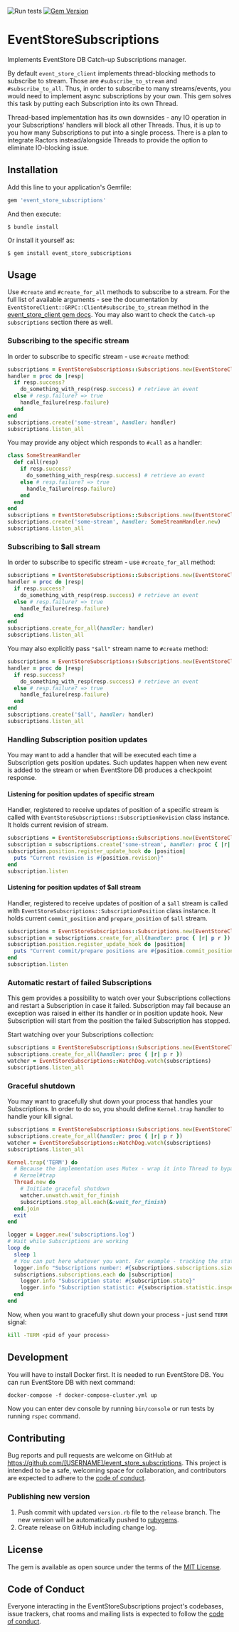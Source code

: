 ![Run tests](https://github.com/yousty/event_store_client/workflows/Run%20tests/badge.svg?branch=master&event=push)
[![Gem Version](https://badge.fury.io/rb/event_store_client.svg)](https://badge.fury.io/rb/event_store_client)

# EventStoreSubscriptions

Implements EventStore DB Catch-up Subscriptions manager. 

By default `event_store_client` implements thread-blocking methods to subscribe to stream. Those are `#subscribe_to_stream` and `#subscribe_to_all`. Thus, in order to subscribe to many streams/events, you would need to implement async subscriptions by your own. This gem solves this task by putting each Subscription into its own Thread.

Thread-based implementation has its own downsides - any IO operation in your Subscriptions' handlers will block all other Threads. Thus, it is up to you how many Subscriptions to put into a single process. There is a plan to integrate Ractors instead/alongside Threads to provide the option to eliminate IO-blocking issue.

## Installation

Add this line to your application's Gemfile:

```ruby
gem 'event_store_subscriptions'
```

And then execute:

    $ bundle install

Or install it yourself as:

    $ gem install event_store_subscriptions

## Usage

Use `#create` and `#create_for_all` methods to subscribe to a stream. For the full list of available arguments - see the documentation by `EventStoreClient::GRPC::Client#subscribe_to_stream` method in the [event_store_client gem docs](https://rubydoc.info/gems/event_store_client). You may also want to check the `Catch-up subscriptions` section there as well.

### Subscribing to the specific stream

In order to subscribe to specific stream - use `#create` method:

```ruby
subscriptions = EventStoreSubscriptions::Subscriptions.new(EventStoreClient.client)
handler = proc do |resp|
  if resp.success?
    do_something_with_resp(resp.success) # retrieve an event
  else # resp.failure? => true
    handle_failure(resp.failure)
  end
end
subscriptions.create('some-stream', handler: handler)
subscriptions.listen_all
```

You may provide any object which responds to `#call` as a handler:

```ruby
class SomeStreamHandler
  def call(resp)
    if resp.success?
      do_something_with_resp(resp.success) # retrieve an event
    else # resp.failure? => true
      handle_failure(resp.failure)
    end
  end
end
subscriptions = EventStoreSubscriptions::Subscriptions.new(EventStoreClient.client)
subscriptions.create('some-stream', handler: SomeStreamHandler.new)
subscriptions.listen_all
```

### Subscribing to $all stream

In order to subscribe to specific stream - use `#create_for_all` method:

```ruby
subscriptions = EventStoreSubscriptions::Subscriptions.new(EventStoreClient.client)
handler = proc do |resp|
  if resp.success?
    do_something_with_resp(resp.success) # retrieve an event
  else # resp.failure? => true
    handle_failure(resp.failure)
  end
end
subscriptions.create_for_all(handler: handler)
subscriptions.listen_all
```

You may also explicitly pass `"$all"` stream name to `#create` method:

```ruby
subscriptions = EventStoreSubscriptions::Subscriptions.new(EventStoreClient.client)
handler = proc do |resp|
  if resp.success?
    do_something_with_resp(resp.success) # retrieve an event
  else # resp.failure? => true
    handle_failure(resp.failure)
  end
end
subscriptions.create('$all', handler: handler)
subscriptions.listen_all
```

### Handling Subscription position updates

You may want to add a handler that will be executed each time a Subscription gets position updates. Such updates happen when new event is added to the stream or when EventStore DB produces a checkpoint response.

#### Listening for position updates of specific stream

Handler, registered to receive updates of position of a specific stream is called with `EventStoreSubscriptions::SubscriptionRevision` class instance. It holds current revision of stream.

```ruby
subscriptions = EventStoreSubscriptions::Subscriptions.new(EventStoreClient.client)
subscription = subscriptions.create('some-stream', handler: proc { |r| p r })
subscription.position.register_update_hook do |position|
  puts "Current revision is #{position.revision}"
end
subscription.listen
```

#### Listening for position updates of $all stream

Handler, registered to receive updates of position of a `$all` stream is called with `EventStoreSubscriptions::SubscriptionPosition` class instance. It holds current `commit_position` and `prepare_position` of `$all` stream.

```ruby
subscriptions = EventStoreSubscriptions::Subscriptions.new(EventStoreClient.client)
subscription = subscriptions.create_for_all(handler: proc { |r| p r })
subscription.position.register_update_hook do |position|
  puts "Current commit/prepare positions are #{position.commit_position}/#{position.prepare_position}"
end
subscription.listen
```

### Automatic restart of failed Subscriptions

This gem provides a possibility to watch over your Subscriptions collections and restart a Subscription in case it failed. Subscription may fail because an exception was raised in either its handler or in position update hook. New Subscription will start from the position the failed Subscription has stopped. 

Start watching over your Subscriptions collection:

```ruby
subscriptions = EventStoreSubscriptions::Subscriptions.new(EventStoreClient.client)
subscriptions.create_for_all(handler: proc { |r| p r })
watcher = EventStoreSubscriptions::WatchDog.watch(subscriptions)
subscriptions.listen_all
```

### Graceful shutdown

You may want to gracefully shut down your process that handles your Subscriptions. In order to do so, you should define `Kernel.trap` handler to handle your kill signal.

```ruby
subscriptions = EventStoreSubscriptions::Subscriptions.new(EventStoreClient.client)
subscriptions.create_for_all(handler: proc { |r| p r })
watcher = EventStoreSubscriptions::WatchDog.watch(subscriptions)
subscriptions.listen_all

Kernel.trap('TERM') do
  # Because the implementation uses Mutex - wrap it into Thread to bypass the limitations of
  # Kernel#trap
  Thread.new do
    # Initiate graceful shutdown
    watcher.unwatch.wait_for_finish
    subscriptions.stop_all.each(&:wait_for_finish)
  end.join
  exit
end

logger = Logger.new('subscriptions.log')
# Wait while Subscriptions are working
loop do
  sleep 1  
  # You can put here whatever you want. For example - tracking the status of your subscriptions
  logger.info "Subscriptions number: #{subscriptions.subscriptions.size}"
  subscriptions.subscriptions.each do |subscription|
    logger.info "Subscription state: #{subscription.state}"
    logger.info "Subscription statistic: #{subscription.statistic.inspect}"
  end
end
```

Now, when you want to gracefully shut down your process - just send `TERM` signal:

```bash
kill -TERM <pid of your process>
```

## Development

You will have to install Docker first. It is needed to run EventStore DB. You can run EventStore DB with next command:

```shell
docker-compose -f docker-compose-cluster.yml up
```

Now you can enter dev console by running `bin/console` or run tests by running `rspec` command.

## Contributing

Bug reports and pull requests are welcome on GitHub at https://github.com/[USERNAME]/event_store_subscriptions. This project is intended to be a safe, welcoming space for collaboration, and contributors are expected to adhere to the [code of conduct](https://github.com/[USERNAME]/event_store_subscriptions/blob/master/CODE_OF_CONDUCT.md).

### Publishing new version

1. Push commit with updated `version.rb` file to the `release` branch. The new version will be automatically pushed to [rubygems](https://rubygems.org).
2. Create release on GitHub including change log.

## License

The gem is available as open source under the terms of the [MIT License](https://opensource.org/licenses/MIT).

## Code of Conduct

Everyone interacting in the EventStoreSubscriptions project's codebases, issue trackers, chat rooms and mailing lists is expected to follow the [code of conduct](https://github.com/[USERNAME]/event_store_subscriptions/blob/master/CODE_OF_CONDUCT.md).
